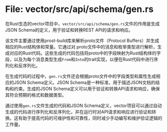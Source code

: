 # File: vector/src/api/schema/gen.rs

在Rust生态的vector项目中，`vector/src/api/schema/gen.rs`文件的作用是生成JSON Schema的定义，用于验证和转换REST API的请求和响应。

该文件主要通过使用prost-build库来解析proto文件（Protocol Buffers）并生成相应的Rust结构体和常量。它通过对.proto文件中的消息和枚举类型进行解析，生成对应的Rust代码。这些生成的代码包括将proto中的字段映射为Rust结构体的字段，以及为每个消息类型生成`From`和`Into`的trait实现，以便在Rust代码中进行序列化和反序列化。

在生成代码的过程中，`gen.rs`文件还会根据proto文件中的字段类型和属性生成相应的JSON Schema定义。JSON Schema是一种标准，用于描述JSON文档的结构和约束。生成的JSON Schema定义可以用于验证和转换API请求和响应，确保其符合预期的格式和数据类型。

通过使用`gen.rs`文件生成的代码和JSON Schema定义，vector项目可以通过自动生成的代码进行序列化和反序列化，并在运行时对API请求和响应进行验证和转换。这有助于提高代码的可维护性和可靠性，同时减少手动编写和维护验证逻辑的工作量。

